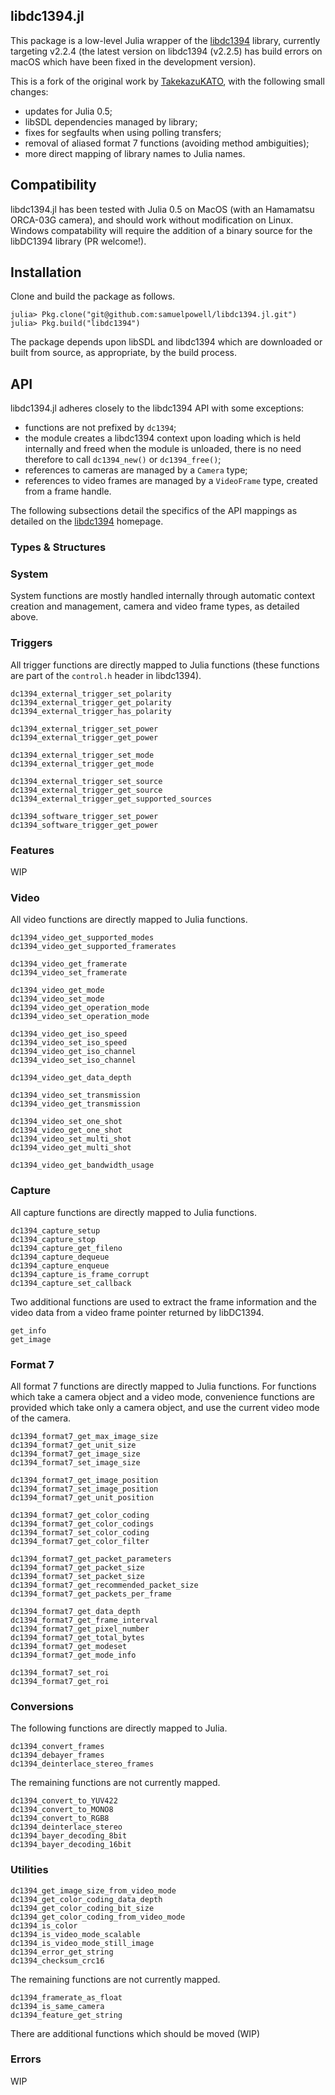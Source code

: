 ## libdc1394.jl

This package is a low-level Julia wrapper of the [libdc1394](http://damien.douxchamps.net/ieee1394/libdc1394/) library, currently targeting v2.2.4 (the latest version on libdc1394 (v2.2.5) has build errors on macOS which have been fixed in the development version).

This is a fork of the original work by [TakekazuKATO](https://github.com/TakekazuKATO/DC1394.jl), with the following small changes:

+ updates for Julia 0.5;
+ libSDL dependencies managed by library;
+ fixes for segfaults when using polling transfers;
+ removal of aliased format 7 functions (avoiding method ambiguities);
+ more direct mapping of library names to Julia names. 

## Compatibility

libdc1394.jl has been tested with Julia 0.5 on MacOS (with an Hamamatsu ORCA-03G camera), and should work without modification on Linux. Windows compatability will require the addition of a binary source for the libDC1394 library (PR welcome!).

## Installation

Clone and build the package as follows.

```
julia> Pkg.clone("git@github.com:samuelpowell/libdc1394.jl.git")
julia> Pkg.build("libdc1394")
```

The package depends upon libSDL and libdc1394 which are downloaded or built from source, as appropriate, by the build process.

## API

libdc1394.jl adheres closely to the libdc1394 API with some exceptions:

+ functions are not prefixed by `dc1394`;
+ the module creates a libdc1394 context upon loading which is held internally and freed when the module is unloaded, there is no need therefore to call `dc1394_new()` or `dc1394_free()`;
+ references to cameras are managed by a `Camera` type;
+ references to video frames are managed by a `VideoFrame` type, created from a frame handle.

The following subsections detail the specifics of the API mappings as detailed on the [libdc1394](http://damien.douxchamps.net/ieee1394/libdc1394/) homepage.

### Types & Structures

### System

System functions are mostly handled internally through automatic context creation and management, camera and video frame types, as detailed above.

### Triggers

All trigger functions are directly mapped to Julia functions (these functions are part of the `control.h` header in libdc1394).

```
dc1394_external_trigger_set_polarity
dc1394_external_trigger_get_polarity
dc1394_external_trigger_has_polarity

dc1394_external_trigger_set_power
dc1394_external_trigger_get_power

dc1394_external_trigger_set_mode
dc1394_external_trigger_get_mode

dc1394_external_trigger_set_source
dc1394_external_trigger_get_source
dc1394_external_trigger_get_supported_sources

dc1394_software_trigger_set_power
dc1394_software_trigger_get_power
```

### Features

WIP

### Video

All video functions are directly mapped to Julia functions.

```
dc1394_video_get_supported_modes
dc1394_video_get_supported_framerates

dc1394_video_get_framerate
dc1394_video_set_framerate

dc1394_video_get_mode
dc1394_video_set_mode
dc1394_video_get_operation_mode
dc1394_video_set_operation_mode

dc1394_video_get_iso_speed
dc1394_video_set_iso_speed
dc1394_video_get_iso_channel
dc1394_video_set_iso_channel

dc1394_video_get_data_depth

dc1394_video_set_transmission
dc1394_video_get_transmission

dc1394_video_set_one_shot
dc1394_video_get_one_shot
dc1394_video_set_multi_shot
dc1394_video_get_multi_shot

dc1394_video_get_bandwidth_usage
```

### Capture

All capture functions are directly mapped to Julia functions.

```
dc1394_capture_setup
dc1394_capture_stop
dc1394_capture_get_fileno
dc1394_capture_dequeue
dc1394_capture_enqueue
dc1394_capture_is_frame_corrupt
dc1394_capture_set_callback
```

Two additional functions are used to extract the frame information and the video data from a video frame pointer returned by libDC1394.

```
get_info
get_image
```

### Format 7

All format 7 functions are directly mapped to Julia functions. For functions which take a camera object and a video mode, convenience functions are provided which take only a camera object, and use the current video mode of the camera.

```
dc1394_format7_get_max_image_size
dc1394_format7_get_unit_size
dc1394_format7_get_image_size
dc1394_format7_set_image_size

dc1394_format7_get_image_position
dc1394_format7_set_image_position
dc1394_format7_get_unit_position

dc1394_format7_get_color_coding
dc1394_format7_get_color_codings
dc1394_format7_set_color_coding
dc1394_format7_get_color_filter

dc1394_format7_get_packet_parameters
dc1394_format7_get_packet_size
dc1394_format7_set_packet_size
dc1394_format7_get_recommended_packet_size
dc1394_format7_get_packets_per_frame

dc1394_format7_get_data_depth
dc1394_format7_get_frame_interval
dc1394_format7_get_pixel_number
dc1394_format7_get_total_bytes
dc1394_format7_get_modeset
dc1394_format7_get_mode_info

dc1394_format7_set_roi
dc1394_format7_get_roi
```

### Conversions

The following functions are directly mapped to Julia.

```
dc1394_convert_frames
dc1394_debayer_frames
dc1394_deinterlace_stereo_frames
```

The remaining functions are not currently mapped.

```
dc1394_convert_to_YUV422
dc1394_convert_to_MONO8
dc1394_convert_to_RGB8
dc1394_deinterlace_stereo
dc1394_bayer_decoding_8bit
dc1394_bayer_decoding_16bit
```

### Utilities

```
dc1394_get_image_size_from_video_mode
dc1394_get_color_coding_data_depth
dc1394_get_color_coding_bit_size
dc1394_get_color_coding_from_video_mode
dc1394_is_color
dc1394_is_video_mode_scalable
dc1394_is_video_mode_still_image
dc1394_error_get_string
dc1394_checksum_crc16
```

The remaining functions are not currently mapped.

```
dc1394_framerate_as_float
dc1394_is_same_camera
dc1394_feature_get_string
```

There are additional functions which should be moved (WIP)

### Errors

WIP







